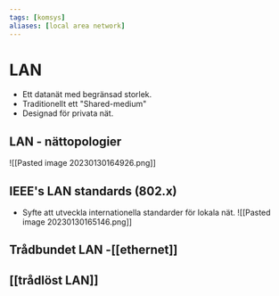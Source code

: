```yaml
---
tags: [komsys]
aliases: [local area network]
---
```

# LAN
- Ett datanät med begränsad storlek.
- Traditionellt ett "Shared-medium"
- Designad för privata nät. 

## LAN - nättopologier
![[Pasted image 20230130164926.png]]

## IEEE's LAN standards (802.x)
- Syfte att utveckla internationella standarder för lokala nät. 
![[Pasted image 20230130165146.png]]

## Trådbundet LAN  -[[ethernet]]

## [[trådlöst LAN]]